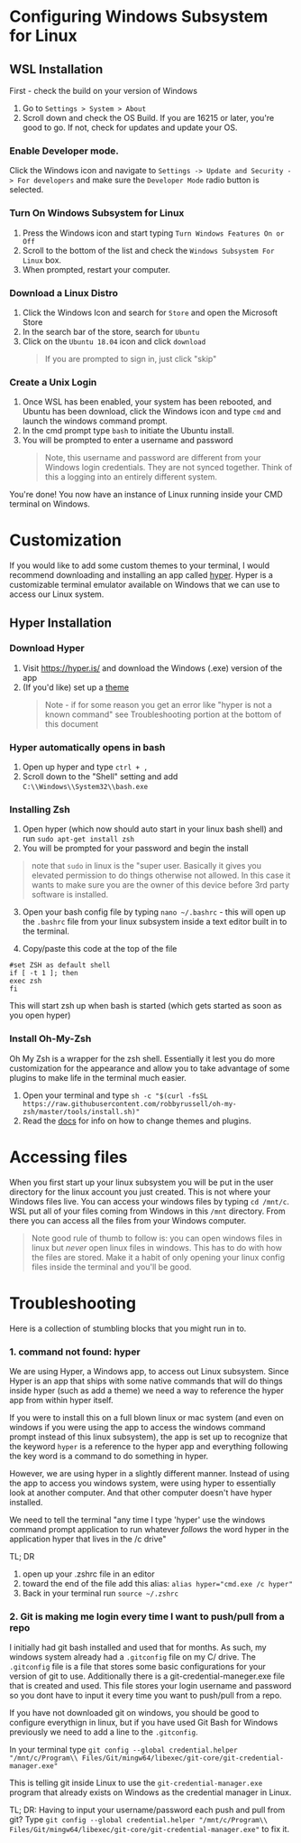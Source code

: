 # Configuring Windows Subsystem for Linux

## WSL Installation

First - check the build on your version of Windows
1. Go to `Settings > System > About`
1. Scroll down  and check the OS Build. If you are 16215 or later, you're good to go. If not, check for updates and update your OS.


### Enable Developer mode.

Click the Windows icon and navigate to `Settings -> Update and Security -> For developers` and make sure the `Developer Mode` radio button is selected.

### Turn On Windows Subsystem for Linux

1. Press the Windows icon and start typing `Turn Windows Features On or Off`
1. Scroll to the bottom of the list and check the `Windows Subsystem For Linux` box.
1. When prompted, restart your computer.

### Download a Linux Distro

1. Click the Windows Icon and search for `Store` and open the Microsoft Store
1. In the search bar of the store, search for `Ubuntu`
1. Click on the `Ubuntu 18.04` icon and click `download`
   > If you are prompted to sign in, just click "skip"

### Create a Unix Login

1. Once WSL has been enabled, your system has been rebooted, and Ubuntu has been download, click the Windows icon and type `cmd` and launch the windows command prompt.
1. In the cmd prompt type `bash` to initiate the Ubuntu install.
1. You will be prompted to enter a username and password
   > Note, this username and password are different from your Windows login credentials. They are not synced together. Think of this a logging into an entirely different system.

You're done! You now have an instance of Linux running inside your CMD terminal on Windows.

# Customization

If you would like to add some custom themes to your terminal, I would recommend downloading and installing an app called [hyper](https://hyper.is/). Hyper is a customizable terminal emulator available on Windows that we can use to access our Linux system.

## Hyper Installation

### Download Hyper

1. Visit https://hyper.is/ and download the Windows (.exe) version of the app
1. (If you'd like) set up a [theme](https://hyper.is/themes)
   > Note - if for some reason you get an error like "hyper is not a known command" see Troubleshooting portion at the bottom of this document

### Hyper automatically opens in bash
1. Open up hyper and type `ctrl + ,`
1. Scroll down to the "Shell" setting and add `C:\\Windows\\System32\\bash.exe`


### Installing Zsh
1. Open hyper (which now should auto start in your linux bash shell) and run `sudo apt-get install zsh`
1. You will be prompted for your password and begin the install
>note that `sudo` in linux is the "super user. Basically it gives you elevated permission to do things otherwise not allowed. In this case it wants to make sure you are the owner of this device before 3rd party software is installed.
3. Open your bash config file by typing `nano ~/.bashrc` - this will open up the `.bashrc` file from your linux subsystem inside a text editor built in to the terminal.

1. Copy/paste this code at the top of the file
```
#set ZSH as default shell
if [ -t 1 ]; then
exec zsh
fi
```
This will start zsh up when bash is started (which gets started as soon as you open hyper)

### Install Oh-My-Zsh
Oh My Zsh is a wrapper for the zsh shell. Essentially it lest you do more customization for the appearance and allow you to take advantage of some plugins to make life in the terminal much easier.

1. Open your terminal and type `sh -c "$(curl -fsSL https://raw.githubusercontent.com/robbyrussell/oh-my-zsh/master/tools/install.sh)"`
1. Read the [docs](https://github.com/robbyrussell/oh-my-zsh) for info on how to change themes and plugins.


# Accessing files
When you first start up your linux subsystem you will be put in the user directory for the linux account you just created. This is not where your Windows files live. You can access your windows files by typing `cd /mnt/c`.
WSL put all of your files coming from Windows in this `/mnt` directory. From there you can access all the files from your Windows computer.

>Note good rule of thumb to follow is: you can open windows files in linux but _never_ open linux files in windows. This has to do with how the files are stored. Make it a habit of only opening your linux config files inside the terminal and you'll be good.




# Troubleshooting

Here is a collection of stumbling blocks that you might run in to.

###  1. command not found: hyper

We are using Hyper, a Windows app, to access out Linux subsystem. Since Hyper is an app that ships with some native commands that will do things inside hyper (such as add a theme) we need a way to reference the hyper app from within hyper itself.

If you were to install this on a full blown linux or mac system (and even on windows if you were using the app to access the windows command prompt instead of this linux subsystem), the app is set up to recognize that the keyword `hyper` is a reference to the hyper app and everything following the key word is a command to do something in hyper.

However, we are using hyper in a slightly different manner. Instead of using the app to access you windows system, were using hyper to essentially look at another computer. And that other computer doesn't have hyper installed.

We need to tell the terminal "any time I type 'hyper' use the windows command prompt application to run whatever _follows_ the word hyper in the application hyper that lives in the /c drive"


TL; DR
1. open up your .zshrc file in an editor
1. toward the end of the file add this alias: `alias hyper="cmd.exe /c hyper"`
1. Back in your terminal run `source ~/.zshrc`


### 2. Git is making me login every time I want to push/pull from a repo

I initially had git bash installed and used that for months. As such, my windows system already had a `.gitconfig` file on my C/ drive. The `.gitconfig` file is a file that stores some basic configurations for your version of git to use. Additionally there is a git-credential-maneger.exe file that is created and used. This file stores your login username and password so you dont have to input it every time you want to push/pull from a repo.

If you have not downloaded git on windows, you should be good to configure everythign in linux, but if you have used Git Bash for Windows previously we need to add a line to the `.gitconfig`.

In your terminal type `git config --global credential.helper "/mnt/c/Program\\ Files/Git/mingw64/libexec/git-core/git-credential-manager.exe"`

This is telling git inside Linux to use the `git-credential-manager.exe` program that already exists on Windows as the credential manager in Linux.

TL; DR:
Having to input your username/password each push and pull from git? Type `git config --global credential.helper "/mnt/c/Program\\ Files/Git/mingw64/libexec/git-core/git-credential-manager.exe"` to fix it.

